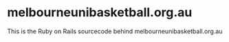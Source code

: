 melbourneunibasketball.org.au
=============================
This is the Ruby on Rails sourcecode behind melbourneunibasketball.org.au

